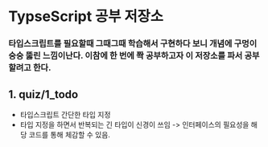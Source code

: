 # TypseScript 공부 저장소
### 타입스크립트를 필요할때 그때그때 학습해서 구현하다 보니 개념에 구멍이 숭숭 뚫린 느낌이난다. 이참에 한 번에 쫙 공부하고자 이 저장소를 파서 공부할려고 한다.

## 1. quiz/1_todo
  - 타입스크립트 간단한 타입 지정
  - 타입 지정을 하면서 반복되는 긴 타입이 신경이 쓰임 -> 인터페이스의 필요성을 해당 코드를 통해 체감할 수 있음.
 
 
